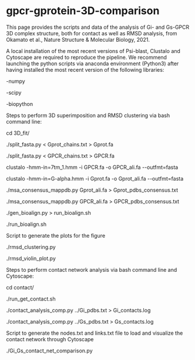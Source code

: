 # gpcr-gprotein-3D-comparison

This page provides the scripts and data of the analysis of Gi- and Gs-GPCR 3D complex structure, both for contact as well as RMSD analysis, from Okamato et al., Nature Structure & Molecular Biology, 2021.


A local installation of the most recent versions of Psi-blast, Clustalo and Cytoscape are required to reproduce the pipeline.
We recommend launching the python scripts via anaconda environment (Python3) after having installed the most recent version of the following libraries:

-numpy

-scipy

-biopython

Steps to perform 3D superimposition and RMSD clustering via bash command line:

cd 3D_fit/

./split_fasta.py < Gprot_chains.txt > Gprot.fa

./split_fasta.py < GPCR_chains.txt > GPCR.fa

clustalo -hmm-in=7tm_1.hmm -i GPCR.fa -o GPCR_ali.fa --outfmt=fasta

clustalo -hmm-in=G-alpha.hmm -i Gprot.fa -o Gprot_ali.fa --outfmt=fasta

./msa_consensus_mappdb.py Gprot_ali.fa > Gprot_pdbs_consensus.txt 

./msa_consensus_mappdb.py GPCR_ali.fa > GPCR_pdbs_consensus.txt 

./gen_bioalign.py > run_bioalign.sh 

./run_bioalign.sh

Script to generate the plots for the figure

./rmsd_clustering.py

./rmsd_violin_plot.py


Steps to perform contact network analysis via bash command line and Cytoscape:


cd contact/

./run_get_contact.sh

./contact_analysis_comp.py ../Gi_pdbs.txt > Gi_contacts.log

./contact_analysis_comp.py ../Gs_pdbs.txt > Gs_contacts.log


Script to generate the nodes.txt and links.txt file to load and visualize the contact network through Cytoscape

./Gi_Gs_contact_net_comparison.py



